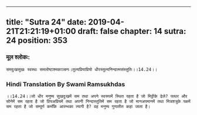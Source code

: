 
---
title: "Sutra 24"
date: 2019-04-21T21:21:19+01:00
draft: false
chapter: 14
sutra: 24
position: 353
---
### मूल श्लोकः:
```
समदुःखसुखः स्वस्थः समलोष्टाश्मकाञ्चनः।तुल्यप्रियाप्रियो धीरस्तुल्यनिन्दात्मसंस्तुतिः।।14.24।।

```

### Hindi Translation By Swami Ramsukhdas
```
।।14.24।।जो धीर मनुष्य सुखदुःखमें सम तथा अपने स्वरूपमें स्थित रहता है जो मिट्टीके ढेले? पत्थर और सोनेमें सम रहता है जो प्रियअप्रियमें तथा अपनी निन्दास्तुतिमें सम रहता है जो मानअपमानमें तथा मित्रशत्रुके पक्षमें सम रहता है जो सम्पूर्ण कर्मोंके आरम्भका त्यागी है? वह मनुष्य गुणातीत कहा जाता है।

```

